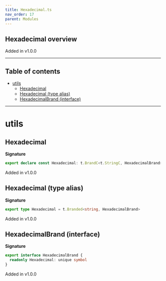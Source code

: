 ```yaml
---
title: Hexadecimal.ts
nav_order: 17
parent: Modules
---
```


## Hexadecimal overview

Added in v1.0.0

---

<h2 class="text-delta">Table of contents</h2>

- [utils](#utils)
  - [Hexadecimal](#hexadecimal)
  - [Hexadecimal (type alias)](#hexadecimal-type-alias)
  - [HexadecimalBrand (interface)](#hexadecimalbrand-interface)

---

# utils

## Hexadecimal

**Signature**

```ts
export declare const Hexadecimal: t.BrandC<t.StringC, HexadecimalBrand>
```

Added in v1.0.0

## Hexadecimal (type alias)

**Signature**

```ts
export type Hexadecimal = t.Branded<string, HexadecimalBrand>
```

Added in v1.0.0

## HexadecimalBrand (interface)

**Signature**

```ts
export interface HexadecimalBrand {
  readonly Hexadecimal: unique symbol
}
```

Added in v1.0.0

